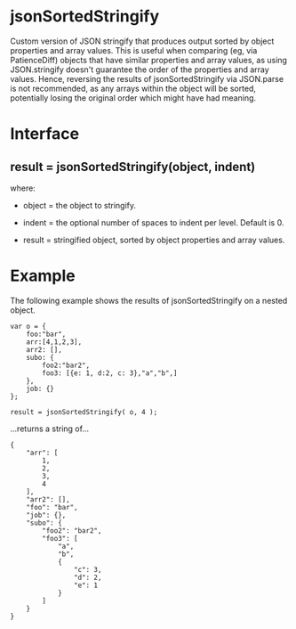# jsonSortedStringify
Custom version of JSON stringify that produces output sorted by object properties and array values.  This is useful when comparing (eg, via PatienceDiff) objects that have similar properties and array values, as using JSON.stringify doesn't guarantee the order of the properties and array values.  Hence, reversing the results of jsonSortedStringify via JSON.parse is not recommended, as any arrays within the object will be sorted, potentially losing the original order which might have had meaning.

# Interface

## <b>result = jsonSortedStringify(object, indent)</b>

where:<br>
* object = the object to stringify.
* indent = the optional number of spaces to indent per level.  Default is 0.
    
* result = stringified object, sorted by object properties and array values.

# Example
The following example shows the results of jsonSortedStringify on a nested object.
```
var o = { 
    foo:"bar",
    arr:[4,1,2,3],
    arr2: [],
    subo: {
        foo2:"bar2",
        foo3: [{e: 1, d:2, c: 3},"a","b",]
    },
    job: {}
};

result = jsonSortedStringify( o, 4 );
```
...returns a string of...
```
{
    "arr": [
        1,
        2,
        3,
        4
    ],
    "arr2": [],
    "foo": "bar",
    "job": {},
    "subo": {
        "foo2": "bar2",
        "foo3": [
            "a",
            "b",
            {
                "c": 3,
                "d": 2,
                "e": 1
            }
        ]
    }
}
```
